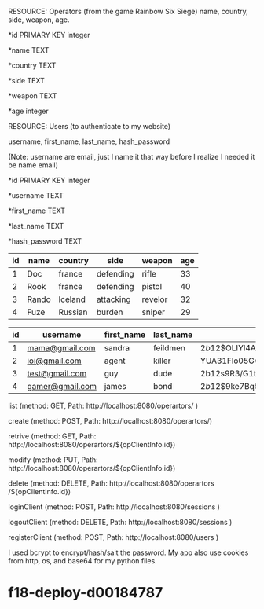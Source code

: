 
RESOURCE: Operators (from the game Rainbow Six Siege)
name, country, side, weapon, age.

*id PRIMARY KEY integer

*name TEXT

*country TEXT

*side TEXT

*weapon TEXT

*age integer

RESOURCE: Users (to authenticate to my website)

username, first_name, last_name, hash_password 

(Note: username are email, just I name it that way before I realize I needed it be name email)

*id PRIMARY KEY integer

*username TEXT

*first_name TEXT

*last_name TEXT

*hash_password TEXT


|id | name     | country     | side       | weapon       | age       |
|---|----------|-------------|------------|--------------|-----------|
|1  | Doc      | france      | defending  | rifle        | 33        |
|2  | Rook      | france     | defending  | pistol       | 40        |
|3  | Rando      | Iceland   | attacking  | revelor      | 32        |
|4  | Fuze      | Russian    | burden     | sniper       | 29        |

|id | username     | first_name     | last_name       | hash_password       |
|---|--------------|----------------|-----------------|---------------------|
|1  | mama@gmail.com| sandra        | feildmen        | $2b$12$OLIYl4AsuE6NfNq6ydwOeeIOOFDCdNJ9An7TjNJTKVoUNtfoqf1cK| 
|2  | ioi@gmail.com | agent         | killer          | YUA31Flo05GwinOKTRBOpOFnuWMSV2ZMcpx0hUeMenOVppbAnKNeO       |
|3  | test@gmail.com| guy           | dude            | 2b$12$s9R3/G1tk/OyMAgQjeJ3reypgIr3xhFZC3Et5jfrSGmp5PHkax0L2|
|4  | gamer@gmail.com| james         | bond            | $2b$12$9ke7Bq5ufGPknVI1CTjjBeiLR.OAKGojoOSeC40q8dXAF.Z9bH63O|

list (method: GET, Path: http://localhost:8080/operartors/ )

create (method: POST, Path: http://localhost:8080/operartors/)

retrive (method: GET, Path: http://localhost:8080/operartors/${opClientInfo.id}) 

modify (method: PUT, Path: http://localhost:8080/operartors/${opClientInfo.id})

delete (method: DELETE, Path: http://localhost:8080/operartors /${opClientInfo.id})

loginClient (method: POST, Path: http://localhost:8080/sessions )

logoutClient (method: DELETE, Path: http://localhost:8080/sessions )

registerClient (method: POST, Path: http://localhost:8080/users )

I used bcrypt to encrypt/hash/salt the password.
My app also use cookies from http, os, and base64 for my python files.





# f18-deploy-d00184787
